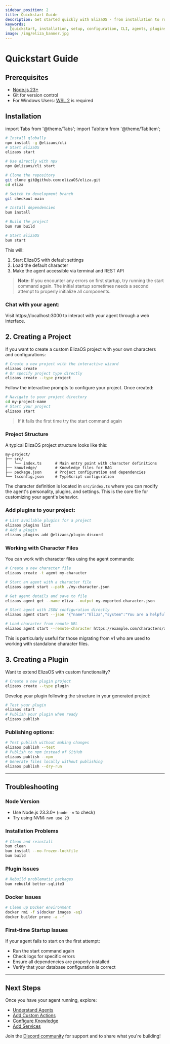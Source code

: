 ```yaml
---
sidebar_position: 2
title: Quickstart Guide
description: Get started quickly with ElizaOS - from installation to running your first AI agent
keywords:
  [quickstart, installation, setup, configuration, CLI, agents, plugins, development, deployment]
image: /img/eliza_banner.jpg
---
```


# Quickstart Guide

## Prerequisites

- [Node.js 23+](https://docs.npmjs.com/downloading-and-installing-node-js-and-npm)
- Git for version control
- For Windows Users: [WSL 2](https://learn.microsoft.com/en-us/windows/wsl/install-manual) is required

## Installation

import Tabs from '@theme/Tabs';
import TabItem from '@theme/TabItem';

<Tabs>
  <TabItem value="global" label="Install Globally (Recommended)" default>

```bash
# Install globally
npm install -g @elizaos/cli
# Start ElizaOS
elizaos start
```

  </TabItem>
  <TabItem value="npx" label="Test with NPX">

```bash
# Use directly with npx
npx @elizaos/cli start
```

  </TabItem>
  <TabItem value="source" label="Install from Source">

```bash
# Clone the repository
git clone git@github.com:elizaOS/eliza.git
cd eliza

# Switch to development branch
git checkout main

# Install dependencies
bun install

# Build the project
bun run build

# Start ElizaOS
bun start
```

  </TabItem>
</Tabs>

This will:

1. Start ElizaOS with default settings
2. Load the default character
3. Make the agent accessible via terminal and REST API

> **Note:** If you encounter any errors on first startup, try running the start command again. The initial startup sometimes needs a second attempt to properly initialize all components.

### Chat with your agent:

Visit https://localhost:3000 to interact with your agent through a web interface.

## 2. Creating a Project

If you want to create a custom ElizaOS project with your own characters and configurations:

```bash
# Create a new project with the interactive wizard
elizaos create
# Or specify project type directly
elizaos create --type project
```

Follow the interactive prompts to configure your project. Once created:

```bash
# Navigate to your project directory
cd my-project-name
# Start your project
elizaos start
```

> If it fails the first time try the start command again

### Project Structure

A typical ElizaOS project structure looks like this:

```
my-project/
├── src/
│   └── index.ts      # Main entry point with character definitions
├── knowledge/        # Knowledge files for RAG
├── package.json      # Project configuration and dependencies
└── tsconfig.json     # TypeScript configuration
```

The character definition is located in `src/index.ts` where you can modify the agent's personality, plugins, and settings. This is the core file for customizing your agent's behavior.

### Add plugins to your project:

```bash
# List available plugins for a project
elizaos plugins list
# Add a plugin
elizaos plugins add @elizaos/plugin-discord
```

### Working with Character Files

You can work with character files using the agent commands:

```bash
# Create a new character file
elizaos create -t agent my-character

# Start an agent with a character file
elizaos agent start --path ./my-character.json

# Get agent details and save to file
elizaos agent get --name eliza --output my-exported-character.json

# Start agent with JSON configuration directly
elizaos agent start --json '{"name":"Eliza","system":"You are a helpful assistant","bio":["Helpful AI assistant"],...}'

# Load character from remote URL
elizaos agent start --remote-character https://example.com/characters/assistant.json
```

This is particularly useful for those migrating from v1 who are used to working with standalone character files.

## 3. Creating a Plugin

Want to extend ElizaOS with custom functionality?

```bash
# Create a new plugin project
elizaos create --type plugin
```

Develop your plugin following the structure in your generated project:

```bash
# Test your plugin
elizaos start
# Publish your plugin when ready
elizaos publish
```

### Publishing options:

```bash
# Test publish without making changes
elizaos publish --test
# Publish to npm instead of GitHub
elizaos publish --npm
# Generate files locally without publishing
elizaos publish --dry-run
```

---

## Troubleshooting

### Node Version

- Use Node.js 23.3.0+ (`node -v` to check)
- Try using NVM: `nvm use 23`

### Installation Problems

```bash
# Clean and reinstall
bun clean
bun install --no-frozen-lockfile
bun build
```

### Plugin Issues

```bash
# Rebuild problematic packages
bun rebuild better-sqlite3
```

### Docker Issues

```bash
# Clean up Docker environment
docker rmi -f $(docker images -aq)
docker builder prune -a -f
```

### First-time Startup Issues

If your agent fails to start on the first attempt:

- Run the start command again
- Check logs for specific errors
- Ensure all dependencies are properly installed
- Verify that your database configuration is correct

---

## Next Steps

Once you have your agent running, explore:

- [Understand Agents](./core/agents.md)
- [Add Custom Actions](./core/actions.md)
- [Configure Knowledge](./core/knowledge.md)
- [Add Services](./core/services.md)

Join the [Discord community](https://discord.gg/elizaOS) for support and to share what you're building!
